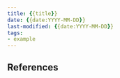 ```yaml
---
title: {{title}}
date: {{date:YYYY-MM-DD}}
last-modified: {{date:YYYY-MM-DD}}
tags:
- example
---
```


## References
